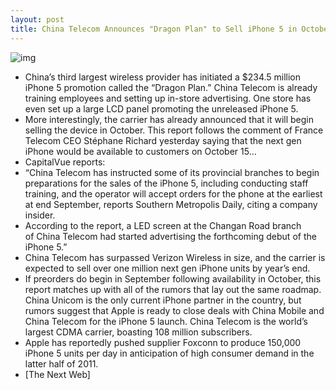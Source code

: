 ```yaml
---
layout: post
title: China Telecom Announces "Dragon Plan" to Sell iPhone 5 in October
---
```

![img](http://media.idownloadblog.com/wp-content/uploads/2011/09/chinatelecom.jpeg)
* China’s third largest wireless provider has initiated a $234.5 million iPhone 5 promotion called the “Dragon Plan.” China Telecom is already training employees and setting up in-store advertising. One store has even set up a large LCD panel promoting the unreleased iPhone 5.
* More interestingly, the carrier has already announced that it will begin selling the device in October. This report follows the comment of France Telecom CEO Stéphane Richard yesterday saying that the next gen iPhone would be available to customers on October 15…
* CapitalVue reports:
* “China Telecom has instructed some of its provincial branches to begin preparations for the sales of the iPhone 5, including conducting staff training, and the operator will accept orders for the phone at the earliest at end September, reports Southern Metropolis Daily, citing a company insider.
* According to the report, a LED screen at the Changan Road branch of China Telecom had started advertising the forthcoming debut of the iPhone 5.”
* China Telecom has surpassed Verizon Wireless in size, and the carrier is expected to sell over one million next gen iPhone units by year’s end.
* If preorders do begin in September following availability in October, this report matches up with all of the rumors that lay out the same roadmap. China Unicom is the only current iPhone partner in the country, but rumors suggest that Apple is ready to close deals with China Mobile and China Telecom for the iPhone 5 launch. China Telecom is the world’s largest CDMA carrier, boasting 108 million subscribers.
* Apple has reportedly pushed supplier Foxconn to produce 150,000 iPhone 5 units per day in anticipation of high consumer demand in the latter half of 2011.
* [The Next Web]

